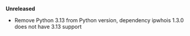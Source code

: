 **Unreleased**
* Remove Python 3.13 from Python version, dependency ipwhois 1.3.0 does not have 3.13 support
